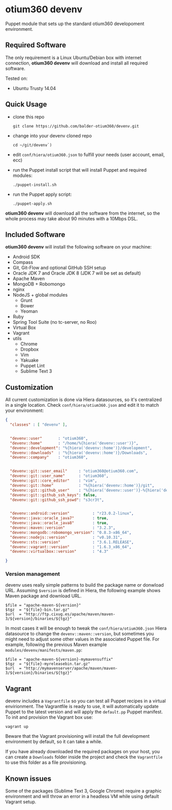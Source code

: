# otium360 devenv

Puppet module that sets up the standard otium360 developoment environment.


## Required Software

The only requirement is a Linux Ubuntu/Debian box with internet connection, __otium360 devenv__ will download and install all required software.

Tested on:

  * Ubuntu Trusty 14.04

## Quick Usage

  * clone this repo

        git clone https://github.com/balder-otium360/devenv.git
  * change into your devenv cloned repo

        cd ~/git/devenv`)
  * edit `conf/hiera/otium360.json` to fulfill your needs (user account, email, ecc)
  * run the Puppet install script that will install Puppet and required modules:

        ./puppet-install.sh
  * run the Puppet apply script:

        ./puppet-apply.sh
  __otium360 devenv__ will download all the software from the internet, so the whole process may take about 90 minutes with a 10Mbps DSL.

## Included Software

__otium360 devenv__ will install the following software on your machine:

  * Android SDK
  * Compass
  * Git, Git-Flow and optional GitHub SSH setup
  * Oracle JDK 7 and Oracle JDK 8 (JDK 7 will be set as default)
  * Apache Maven
  * MongoDB + Robomongo
  * nginx
  * NodeJS + global modules
    - Grunt
    - Bower
    - Yeoman
  * Ruby
  * Spring Tool Suite (no tc-server, no Roo)
  * Virtual Box
  * Vagrant
  * utils
    - Chrome
    - Dropbox
    - Vim
    - Yakuake
    - Puppet Lint
    - Sublime Text 3

## Customization

All current customization is done via Hiera datasources, so it's centralized in a single location. Check `conf/hiera/otium360.json` and edit it to match your environment:

```json
{
  "classes" : [ "devenv" ],


  "devenv::user"       : "otium360",
  "devenv::home"       : "/home/%{hiera('devenv::user')}",
  "devenv::development": "%{hiera('devenv::home')}/development",
  "devenv::downloads"  : "%{hiera('devenv::home')}/Downloads",
  "devenv::company"    : "otium360",


  "devenv::git::user_email"     : "otium360@otium360.com",
  "devenv::git::user_name"      : "otium360",
  "devenv::git::core_editor"    : "vim",
  "devenv::git::home"           : "%{hiera('devenv::home')}/git",
  "devenv::git::github_user"    : "%{hiera('devenv::user')}-%{hiera('devenv::company')}",
  "devenv::git::github_ssh_keys": false,
  "devenv::git::github_ssh_pswd": "s3cr3t",


  "devenv::android::version"          : "r23.0.2-linux",
  "devenv::java::oracle_java7"        : true,
  "devenv::java::oracle_java8"        : true,
  "devenv::maven::version"            : "3.2.3",
  "devenv::mongodb::robomongo_version": "0.8.3-x86_64",
  "devenv::nodejs::version"           : "v0.10.31",
  "devenv::sts::version"              : "3.6.1.RELEASE",
  "devenv::vagrant::version"          : "1.6.3_x86_64",
  "devenv::virtualbox::version"       : "4.3"

}
```

### Version management

devenv uses really simple patterns to build the package name or donwload URL. Assuming `$version` is defined in Hiera, the following example shows Maven package and download URL.

    $file = "apache-maven-${version}"
    $tgz  = "${file}-bin.tar.gz"
    $url  = "http://ftp.cixug.es/apache/maven/maven-3/${version}/binaries/${tgz}"

In most cases it will be enough to tweak the `conf/hiera/otium360.json` Hiera datasource to change the `devenv::maven::version`, but sometimes you might need to adjust some other values in the associated Puppet file. For example, following the previous Maven example `modules/devenv/manifests/maven.pp`:

    $file = "apache-maven-${version}-mymavensuffix"
    $tgz  = "${file}-myreleasebin.tar.gz"
    $url  = "http://mymavenserver/apache/maven/maven-3/${version}/binaries/${tgz}"


## Vagrant

devenv includes a `Vagrantfile` so you can test all Puppet recipes in a virtual envirionment. The Vagrantfile is ready to use, it will automatically update Puppet to the latest version and will apply the `default.pp` Puppet manifest. To init and provision the Vagrant box use:

    vagrant up
    
Beware that the Vagrant provisioning will install the full development environment by default, so it can take a while.

If you have already downloaded the required packages on your host, you can create a `Downloads` folder inside the project and check the `Vagrantfile` to use this folder as a file provisioning.

## Known issues

Some of the packages (Sublime Text 3, Google Chrome) require a graphic environment and will throw an error in a headless VM while using default Vagrant setup.
